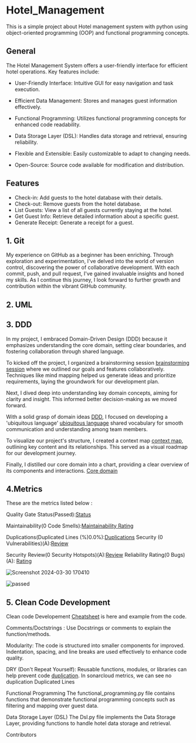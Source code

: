 # Hotel_Management
This is a simple project about Hotel management system with python using object-oriented programming (OOP) and functional programming concepts.

## General
The Hotel Management System offers a user-friendly interface for efficient hotel operations. Key features include:

- User-Friendly Interface: Intuitive GUI for easy navigation and task execution.

- Efficient Data Management: Stores and manages guest information effectively.

- Functional Programming: Utilizes functional programming concepts for enhanced code readability.

- Data Storage Layer (DSL): Handles data storage and retrieval, ensuring reliability.

- Flexible and Extensible: Easily customizable to adapt to changing needs.

- Open-Source: Source code available for modification and distribution.

## Features

- Check-in: Add guests to the hotel database with their details.
- Check-out: Remove guests from the hotel database.
- List Guests: View a list of all guests currently staying at the hotel.
- Get Guest Info: Retrieve detailed information about a specific guest.
- Generate Receipt: Generate a receipt for a guest.


## 1. Git 
My experience on GitHub as a beginner has been enriching. Through exploration and experimentation, I've delved into the world of version control, discovering the power of collaborative development. With each commit, push, and pull request, I've gained invaluable insights and honed my skills. As I continue this journey, I look forward to further growth and contribution within the vibrant GitHub community.

## 2. UML


 ## 3. DDD
In my project, I embraced Domain-Driven Design (DDD) because it emphasizes understanding the core domain, setting clear boundaries, and fostering collaboration through shared language.

To kicked off the project, I organized a brainstorming session [brainstorming session](DDD/brainstorming.png) where we outlined our goals and features collaboratively. Techniques like mind mapping helped us generate ideas and prioritize requirements, laying the groundwork for our development plan.

  Next, I dived deep into understanding key domain concepts, aiming for clarity and insight. This informed better decision-making as we moved forward.

With a solid grasp of domain ideas [DDD](DDD/domainideas.png), I focused on developing a 'ubiquitous language' [ubiquitous language](DDD/domainUbiquitious%20language.png) shared vocabulary for smooth communication and understanding among team members.

To visualize our project's structure, I created a context map [context map](DDD/content%20mapping.png), outlining key content and its relationships. This served as a visual roadmap for our development journey.

Finally, I distilled our core domain into a chart, providing a clear overview of its components and interactions. [Core domain](DDD/core%20domain.png)


## 4.Metrics
These are the metrics listed below :


Quality Gate Status(Passed):[Status](https://sonarcloud.io/summary/new_code?id=Heran-Am_Hotel-Management-)

Maintainability(0 Code Smells):[Maintainability Rating](https://sonarcloud.io/component_measures?metric=Maintainability&id=Heran-Am_Hotel-Management-)

Duplications(Duplicated Lines (%)0.0%):[Duplications](https://sonarcloud.io/component_measures?id=Heran-Am_Hotel-Management-&metric=new_duplicated_lines_density&view=list)
Security (0 Vulnerabilities)(A):[Review](https://sonarcloud.io/component_measures?metric=Security&id=Heran-Am_Hotel-Management-)

Security Review(0 Security Hotspots)(A):[Review](https://sonarcloud.io/component_measures?metric=new_security_hotspots&id=Heran-Am_Hotel-Management-)
Reliability Rating(0 Bugs)(A): [Rating](https://sonarcloud.io/component_measures?metric=new_bugs&id=Heran-Am_Hotel-Management-)

![Screenshot 2024-03-30 170410](https://github.com/Heran-Am/hotel_managment/assets/149790376/a6ac2640-87f0-47a0-9f28-0af40b33c3a6)

![passed](https://github.com/Heran-Am/hotel_managment/assets/149790376/abf383c3-e54d-414f-9919-53d43d1c280b)


## 5. Clean Code Development
Clean code Developement [Cheatsheet](https://github.com/Heran-Am/Hotel-Management-/blob/main/cheatsheet.txt) is here and example from the code.

Comments/Doctstrings : Use Docstrings or comments to explain the function/methods.

Modularity: The code is structured into smaller components for improved. Indentation, spacing, and line breaks are used effectively to enhance code quality. 

DRY (Don't Repeat Yourself): Reusable functions, modules, or libraries can help prevent code [duplication](https://sonarcloud.io/component_measures?id=Heran-Am_Hotel-Management-&metric=duplicated_lines_density&view=list). In sonarcloud metrics, we can see no duplication Duplicated Lines 




Functional Programming
The functional_programming.py file contains functions that demonstrate functional programming concepts such as filtering and mapping over guest data.

Data Storage Layer (DSL)
The Dsl.py file implements the Data Storage Layer, providing functions to handle hotel data storage and retrieval.

Contributors





